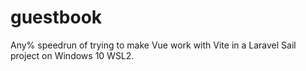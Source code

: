 # guestbook
Any% speedrun of trying to make Vue work with Vite in a Laravel Sail project on Windows 10 WSL2. 
